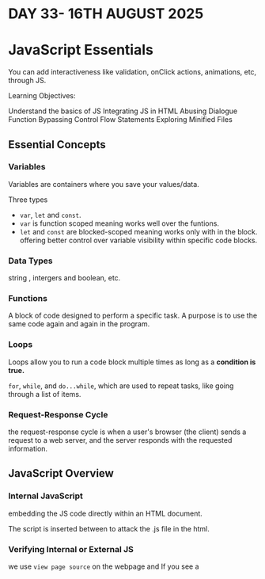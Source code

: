 # DAY 33- 16TH AUGUST 2025

# JavaScript Essentials

You can add interactiveness like validation, onClick actions, animations, etc, through JS. 

Learning Objectives:

Understand the basics of JS
Integrating JS in HTML
Abusing Dialogue Function
Bypassing Control Flow Statements
Exploring Minified Files


## Essential Concepts

### Variables

Variables are containers where you save your values/data.

Three types
- `var`, `let` and `const`.
- `var` is function scoped meaning works well over the funtions.
- `let` and `const` are blocked-scoped meaning works only with in the block.
offering better control over variable visibility within specific code blocks.

### Data Types

string , intergers and boolean, etc.

### Functions

A block of code designed to perform a specific task. A purpose is to use the same code again and again in the program.

### Loops


Loops allow you to run a code block multiple times as long as a **condition is true.**

`for`, `while`, and `do...while`, which are used to repeat tasks, like going through a list of items.


### Request-Response Cycle

the request-response cycle is when a user's browser (the client) sends a request to a web server, and the server responds with the requested information.


## JavaScript Overview

### Internal JavaScript

embedding the JS code directly within an HTML document.

The script is inserted between <script> tags. 

These tags can be placed inside the <head> section, typically used for scripts that need to be loaded before the page content is rendered, 

or inside the <body> section, where the script can be utilised to interact with elements as they are loaded on the web page.

### External JavaScript

External JS involves creating and storing JS code in a separate file ending with a **.js file extension.**

This method helps developers keep the HTML document **clean and organised.**

The external JS file can be stored or hosted on the same web server as the HTML document or stored on an external web server such as the cloud.

we use <script src="file.js"></script> to attack the .js file in the html.


### Verifying Internal or External JS

we use `view page source` on the webpage and If you see a <script> tag 
with a src attribute, it indicates that the page is loading external JS from a separate file.


## Abusing Dialogue Functions

JS provides built-in functions like `alert`, `prompt`, and `confirm` to facilitate this interaction.

### Alert

The alert function displays a message in a dialogue box with an "OK" button.

### Prompt

The prompt function displays a dialogue box that asks the user for input.

It returns the entered value when the user clicks "OK", or null if the user clicks "Cancel". 
 
For example, to ask the user for their name, we would use prompt("What is your name?");

### Confirm

The confirm function displays a dialogue box with a message and two buttons: "OK" and "Cancel". 

It returns true if the user clicks "OK" and false if the user clicks "Cancel". 

For example, to ask the user for confirmation, we would use confirm("Are you sure?");. 

To try this out, open the Chrome console, type confirm("Do you want to proceed?"), and press Enter.

### How Hackers Exploit the Functionality

Imagine receiving an email from a stranger with an attached HTML file. 

The file looks harmless, but when you open it, it contains JS that disrupts your browsing experience. 

```

<!DOCTYPE html>
<html lang="en">
<head>
    <title>Hacked</title>
</head>
<body>
    <script>
        for (let i = 0; i < 3; i++) {
            alert("Hacked");
        }
    </script>
</body>
</html>

```

This will show hacked! x3.

But imagine the bad guy set it to x500 you will need to keep closing it. Or you can just change I don't know.


## Bypassing Control Flow Statements

**the order** in which statements and code blocks are executed based on certain conditions. 

JS provides several control flow structures such as if-else, switch statements to make decisions, and loops like for, while, and do...while to repeat actions. 

### Conditional Statements in Action

One of the most used conditional statements is the if-else statements, which allows you to **execute different blocks** of code depending on whether a condition evaluates to true or false.

### Bypassing Login Forms

well you can always inspect the page to see this. But I doubt you will be able to because only a non programmer will let credentials open like that.


## Exploring Minified Files

**Minification** in JS is the process of compressing JS files by removing all unnecessary characters, such as spaces, line breaks, comments, and even shortening variable names. 

This helps reduce the file size and improves the loading time of web pages, especially in production environments. 

Minified files make the code more compact and harder to read for humans, but they still function exactly the same.


Similarly, **obfuscation** is often used to make JS harder to understand by adding undesired code, renaming variables and functions to meaningless names, and even inserting dummy code.

use [obfuscator](https://codebeautify.org/javascript-obfuscator#) to turn you code to non human readable format.

use [deobfuscator](https://obf-io.deobfuscate.io/) to turn the obfuscator into readable format.

## Best Practices

### Avoid Relying on Client-Side Validation Only

**One of JS's primary functions is performing client-side validation.** 

Developers sometimes use it for validating forms and rely entirely on it, which is not a good practice. 

Since a user can disable/manipulate JS on the client side, performing validation on the server side is also essential.

### Refrain from Adding Untrusted Libraries

**JS allows you to include any other JS scripts using the src attribute inside a script tag.** 

But have you considered whether the library we include is from a **trusted source?**

Bad actors have uploaded a bundle of libraries on the internet with names that resemble legitimate ones. 

So, if you blindly include a malicious library, you will expose your web application to threats.

### Avoid Hardcoded Secrets

Never hardcode sensitive data like API keys, access tokens, or credentials into your JS code, as the *user can easily check the source code and get the password.* This is what I was talking about in the previous task.

### Minify and Obfuscate Your JavaScript Code

Minifying and obfuscating JS code reduces its size, improves load time, and makes it **harder** for attackers to understand the logic of the code. 

Therefore, always minify and obfuscate the code when using code in production. 

**The attacker can eventually reverse engineer it, but getting the original code will take at least some effort.**


